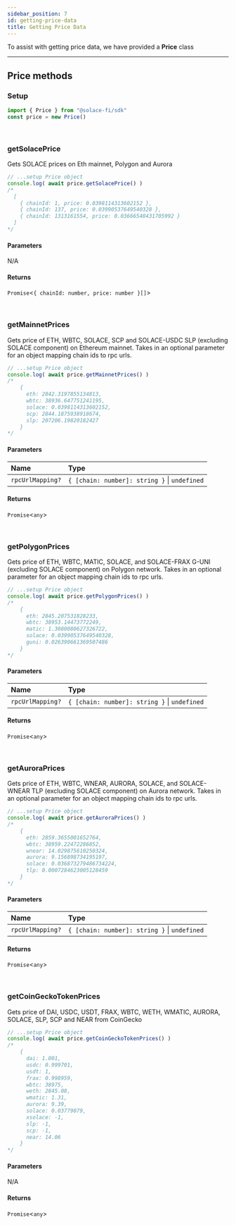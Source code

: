 ```yaml
---
sidebar_position: 7
id: getting-price-data
title: Getting Price Data
---
```


To assist with getting price data, we have provided a **Price** class

---

## **Price methods**

### **Setup**
```js
import { Price } from "@solace-fi/sdk"
const price = new Price()
```

<br/>

### **getSolacePrice**

Gets SOLACE prices on Eth mainnet, Polygon and Aurora

```js
// ...setup Price object
console.log( await price.getSolacePrice() )
/*
  [
    { chainId: 1, price: 0.0398114313602152 },
    { chainId: 137, price: 0.03990537649540328 },
    { chainId: 1313161554, price: 0.03666540431705992 }
  ]
*/
```

#### Parameters

N/A

#### Returns

`Promise`<`{ chainId: number, price: number }[]`\>

<br/>

### **getMainnetPrices**

Gets price of ETH, WBTC, SOLACE, SCP and SOLACE-USDC SLP (excluding SOLACE component) on Ethereum mainnet. Takes in an optional parameter for an object mapping chain ids to rpc urls.

```js
// ...setup Price object
console.log( await price.getMainnetPrices() )
/*
    {
      eth: 2842.3197855134813,
      wbtc: 38936.647751241195,
      solace: 0.0398114313602152,
      scp: 2844.1875938918674,
      slp: 207206.19820182427
    }
*/
```

#### Parameters

| Name | Type |
| :------ | :------ |
| `rpcUrlMapping?` | `{ [chain: number]: string }` \| `undefined` |

#### Returns

`Promise`<`any`\>

<br/>

### **getPolygonPrices**

Gets price of ETH, WBTC, MATIC, SOLACE, and SOLACE-FRAX G-UNI (excluding SOLACE component) on Polygon network. Takes in an optional parameter for an object mapping chain ids to rpc urls.

```js
// ...setup Price object
console.log( await price.getPolygonPrices() )
/*
    {
      eth: 2845.207531828233,
      wbtc: 38953.14473772249,
      matic: 1.3080080627326722,
      solace: 0.03990537649540328,
      guni: 0.026390661369507486
    }
*/
```

#### Parameters

| Name | Type |
| :------ | :------ |
| `rpcUrlMapping?` | `{ [chain: number]: string }` \| `undefined` |

#### Returns

`Promise`<`any`\>

<br/>

### **getAuroraPrices**

Gets price of ETH, WBTC, WNEAR, AURORA, SOLACE, and SOLACE-WNEAR TLP (excluding SOLACE component) on Aurora network. Takes in an optional parameter for an object mapping chain ids to rpc urls.

```js
// ...setup Price object
console.log( await price.getAuroraPrices() )
/*
    {
      eth: 2859.3655001652764,
      wbtc: 38959.22472286852,
      wnear: 14.029875610250324,
      aurora: 9.156898734195197,
      solace: 0.036873279486734224,
      tlp: 0.0007284623005128459
    }
*/
```

#### Parameters

| Name | Type |
| :------ | :------ |
| `rpcUrlMapping?` | `{ [chain: number]: string }` \| `undefined` |

#### Returns

`Promise`<`any`\>

<br/>

### **getCoinGeckoTokenPrices**

Gets price of DAI, USDC, USDT, FRAX, WBTC, WETH, WMATIC, AURORA, SOLACE, SLP, SCP and NEAR from CoinGecko

```js
// ...setup Price object
console.log( await price.getCoinGeckoTokenPrices() )
/*
    {
      dai: 1.001,
      usdc: 0.999701,
      usdt: 1,
      frax: 0.998959,
      wbtc: 38975,
      weth: 2845.08,
      wmatic: 1.31,
      aurora: 9.39,
      solace: 0.03779079,
      xsolace: -1,
      slp: -1,
      scp: -1,
      near: 14.06
    }
*/
```

#### Parameters

N/A

#### Returns

`Promise`<`any`>

<br/>